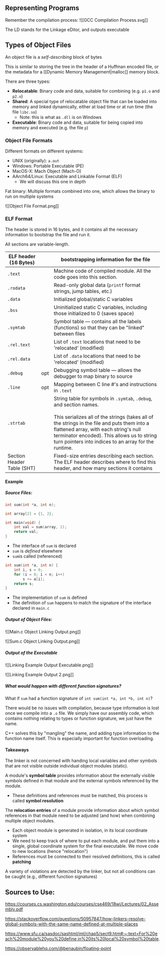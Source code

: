 ## Representing Programs

Remember the compilation process:
![[GCC Compilation Process.svg]]

The LD stands for the Linkage eDitor, and outputs executable

## Types of Object Files

An object file is a *self-describing* block of bytes

This is similar to storing the tree in the header of a Huffman encoded file, or the metadata for a [[Dynamic Memory Management|malloc]] memory block.

There are three types:
- **Relocatable**: Binary code and data, suitable for combining (e.g. `p1.o` and `p2.o`)
- **Shared**: A special type of relocatable object file that can be loaded into memory and linked dynamically, either at load time or at run time (the file `libc.so`)
	- Note: this is what as `.dll` is on Windows
- **Executable**: Binary code and data, suitable for being copied into memory and executed (e.g. the file `p`)

### Object File Formats

Different formats on different systems:
- UNIX (originally): `a.out`
- Windows: Portable Executable (PE)
- MacOS-X: Mach Object (Mach-O)
- AArch64/Linux: Executable and Linkable Format (ELF)
	- We will discuss this one in depth

Fat binary: Multiple formats combined into one, which allows the binary to run on multiple systems

![[Object File Format.png]]

### ELF Format

The header is stored in 16 bytes, and it contains all the necessary information to bootstrap the file and run it.

All sections are variable-length.

| ELF header (16 Bytes)      |     | bootstrapping information for the file                                                                                                                                                                                                                                                                                   |
| -------------------------- | --- | ------------------------------------------------------------------------------------------------------------------------------------------------------------------------------------------------------------------------------------------------------------------------------------------------------------------------ |
| `.text`                    |     | Machine code of compiled module. All the code goes into this section.                                                                                                                                                                                                                                                    |
| `.rodata`                  |     | Read-only global data (`printf` format strings, jump tables, etc.)                                                                                                                                                                                                                                                       |
| `.data`                    |     | Initialized global/static C variables                                                                                                                                                                                                                                                                                    |
| `.bss`                     |     | Uninitialized static C variables, including those initialized to 0 (saves space)                                                                                                                                                                                                                                         |
| `.symtab`                  |     | Symbol table — contains all the labels (functions) so that they can be "linked" between files                                                                                                                                                                                                                            |
| `.rel.text`                |     | List of `.text` locations that need to be 'relocated' (modified)                                                                                                                                                                                                                                                         |
| `.rel.data`                |     | List of `.data` locations that need to be 'relocated' (modified)                                                                                                                                                                                                                                                         |
| `.debug`                   | opt | Debugging symbol table — allows the debugger to map binary to source                                                                                                                                                                                                                                                     |
| `.line`                    | opt | Mapping between C line #'s and instructions in `.text`                                                                                                                                                                                                                                                                   |
| `.strtab`                  |     | String table for symbols in `.symtab`, `.debug`, and section names. <br><br>This serializes all of the strings (takes all of the strings in the file and puts them into a flattened array, with each string's null terminator encoded). This allows us to string turn pointers into indices to an array for the runtime. |
| Section Header Table (SHT) |     | Fixed-size entries describing each section. The ELF header describes where to find this header, and how many sections it contains                                                                                                                                                                                        |

#### Example

##### Source Files:

```c main.c
int sum(int *a, int n);

int array[2] = {1, 2};

int main(void) {
	int val = sum(array, 2);
	return val;
}
```

- The interface of `sum` is declared
- `sum` is *defined* elsewhere
- `sum`is called (referenced)

```c sum.c
int sum(int *a, int n) {
	int i, s = 0;
	for (i = 0; i < n; i++)
		s += a[i];
	return s;
}
```

- The implementation of `sum` is defined
- The definition of `sum` happens to match the signature of the interface declared in `main.c`

##### Output of Object Files:

![[Main.c Object Linking Output.png]]

![[Sum.c Object Linking Output.png]]

##### Output of the Executable

![[Linking Example Output Executable.png]]

![[Linking Example Output 2.png]]

##### What would happen with different function signatures?

What if `sum` had a function signature of `int sum(int *a, int *b, int n)`?

There would be no issues with compilation, because type information is lost once we compile into a `.o` file. We simply have our assembly code, which contains nothing relating to types or function signature, we just have the name.

C++ solves this by "mangling" the name, and adding type information to the function name itself. This is especially important for function overloading.

#### Takeaways

The linker is not concerned with handing local variables and other symbols that are not visible outside individual object modules (static).

A module's **symbol table** provides information about the externally visible symbols defined in that module and the external symbols referenced by the module.
- These definitions and references must be matched, this process is called **symbol resolution**

The **relocation entries** of a module provide information about which symbol references in that module need to be adjusted (and how) when combining multiple object modules.
- Each object module is generated in isolation, in its local coordinate system
- We need to keep track of where to put each module, and put them into a single, global coordinate system for the final executable. We move code to new locations (hence "relocation")
- References must be connected to their resolved definitions, this is called **patching**

A variety of violations are detected by the linker, but not all conditions can be caught (e.g., different function signatures)



## Sources to Use:

https://courses.cs.washington.edu/courses/cse469/18wi/Lectures/02_Assembly.pdf

https://stackoverflow.com/questions/50957847/how-linkers-resolve-global-symbols-with-the-same-name-defined-at-multiple-places

https://www.sfu.ca/sasdoc/sashtml/iml/chap5/sect9.htm#:~:text=For%20each%20module%20you%20define,in%20its%20local%20symbol%20table.

https://observablehq.com/@benaubin/floating-point